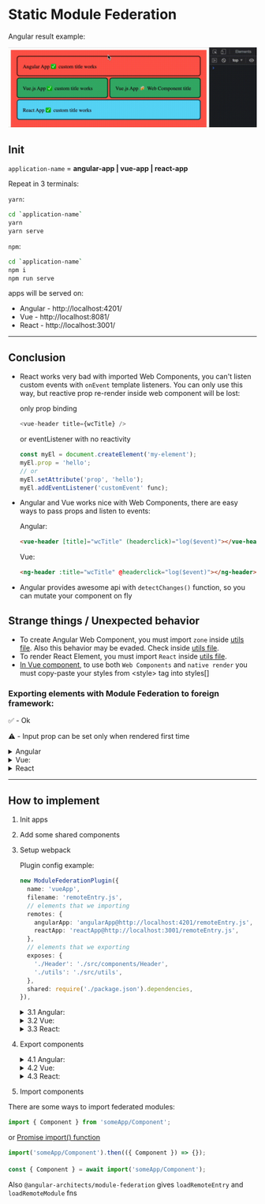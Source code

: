 # Static Module Federation

Angular result example:

![Angular result application](./angular-app/src/assets/angular-app.gif)

## Init

`application-name` = **angular-app | vue-app | react-app**

Repeat in 3 terminals:

`yarn`:

```bash
cd `application-name`
yarn
yarn serve
```

`npm`:

```bash
cd `application-name`
npm i
npm run serve
```

apps will be served on:

- Angular - http://localhost:4201/
- Vue - http://localhost:8081/
- React - http://localhost:3001/

---

## Conclusion

- React works very bad with imported Web Components, you can't listen custom events with `onEvent` template listeners. You can only use this way, but reactive prop re-render inside web component will be lost:

  only prop binding

  ```ts
  <vue-header title={wcTitle} />
  ```

  or eventListener with no reactivity

  ```ts
  const myEl = document.createElement('my-element');
  myEl.prop = 'hello';
  // or
  myEl.setAttribute('prop', 'hello');
  myEl.addEventListener('customEvent' func);
  ```

* Angular and Vue works nice with Web Components, there are easy ways to pass props and listen to events:

  Angular:

  ```html
  <vue-header [title]="wcTitle" (headerclick)="log($event)"></vue-header>
  ```

  Vue:

  ```html
  <ng-header :title="wcTitle" @headerclick="log($event)"></ng-header>
  ```

* Angular provides awesome api with `detectChanges()` function, so you can mutate your component on fly

## Strange things / Unexpected behavior

- To create Angular Web Component, you must import `zone` inside [utils file](./angular-app/src/utils.ts). Also this behavior may be evaded. Check inside [utils file](./angular-app/src/utils.ts).
- To render React Element, you must import `React` inside [utils file](./react-app/src/utils.tsx).
- [In Vue component](./vue-app/src/components/Header.vue), to use both `Web Components` and `native render` you must copy-paste your styles from \<style\> tag into styles[]

### Exporting elements with Module Federation to foreign framework:

✅ - Ok

⚠️ - Input prop can be set only when rendered first time

  <details>
  <summary>Angular</summary>
  
| type           | Render | Input | Output |
| -------------- | ------ | ----- | ------ |
| Native         | ✅     | ✅    | ✅     |
| Web Components | ✅     | ✅    | ✅     |

> with `detectChanges()` you can update your inputs on hot

  </details>

  <details>
  <summary>Vue:</summary>

| type           | Render | Input | Output |
| -------------- | ------ | ----- | ------ |
| Native         | ✅     | ⚠️    | ✅     |
| Web Components | ✅     | ✅    | ✅     |

  </details>

  <details>
  <summary>React</summary>

| type           | Render | Input | Output |
| -------------- | ------ | ----- | ------ |
| Native         | ✅     | ⚠️    | ✅     |
| Web Components | ❔     | ❔    | ❔     |

> Web Components from React seems to work ok, but it's tricky way to implement this

  </details>

---

## How to implement

1.  Init apps

2.  Add some shared components

3.  Setup webpack

    Plugin config example:

    ```ts
    new ModuleFederationPlugin({
      name: 'vueApp',
      filename: 'remoteEntry.js',
      // elements that we importing
      remotes: {
        angularApp: 'angularApp@http://localhost:4201/remoteEntry.js',
        reactApp: 'reactApp@http://localhost:3001/remoteEntry.js',
      },
      // elements that we exporting
      exposes: {
        './Header': './src/components/Header',
        './utils': './src/utils',
      },
      shared: require('./package.json').dependencies,
    }),
    ```

    <details>
      <summary> 3.1 Angular: </summary>

    ```bash
    ng add @angular-architects/module-federation
    ```

    Select project if monorepo. All files will be created 😎, just edit [webpack.config.js](./angular-react-vue/angular-app/webpack.config.js) to configure [ModuleFederationPlugin](../README.md#plugin-config)
    </details>

    <details>
      <summary> 3.2 Vue: </summary>

    1. Install necessary packages

    ```bash

    yarn add webpack @vue/cli-plugin-babel@5.0.0-beta.2 @vue/cli-service@5.0.0-beta.2 -D

    ```

    or

    ```bash
    npm i webpack @vue/cli-plugin-babel@5.0.0-beta.2 @vue/cli-service@5.0.0-beta.2 -D
    ```

    2. Create [vue.config.js](./vue-app/src/vue.config.js) that exports [webpack configuration](https://cli.vuejs.org/guide/webpack.html) with [ModuleFederationPlugin setup](https://webpack.js.org/concepts/module-federation/#promise-based-dynamic-remotes)

    3. Create [asynchronous boundary](../README.md#asynchronous-boundary)

    </details>

    <details>

    <summary> 3.3 React: </summary>

    1.  Update necessary packages

    ```bash
    npm i -D webpack webpack-cli webpack-server html-webpack-plugin webpack-dev-server
    npm i -D bundle-loader babel-loader @babel/preset-react @babel/preset-typescript
    ```

    or

    ```bash
    yarn add -D webpack webpack-cli webpack-server html-webpack-plugin webpack-dev-server
    yarn add -D bundle-loader babel-loader @babel/preset-react @babel/preset-typescript
    ```

    2. Create [webpack.config.js](./react-app/src/webpack.config.js) with [ModuleFederationPlugin setup](https://webpack.js.org/concepts/module-federation/#promise-based-dynamic-remotes).

    3. Create [asynchronous boundary](../README.md#asynchronous-boundary)

    4. Add new scripts to your `package.json`

    ```json
    "scripts": {
      "serve": "webpack-cli serve",
      "build": "webpack --mode production",
      "serve-build": "serve dist -p 3001"
    },
    ```

    </details>

4.  Export components

      <details>
        <summary> 4.1 Angular: </summary>

    Using Angular render function:

    1. Create exporting file like [utils.ts](./angular-app/src/utils.ts)

    2. `renderAngularComponent` function creates inside self empty ngModule with `ngDoBootstrap` function that bootstraps passed component to passed `DOM selector`. This module have to be bootstrapped with `platformBrowserDynamic` fn:

    ```ts
    export const renderAngularComponent: IRenderAngularComponent = ({
      AngularComponent,
      selector,
    }) => {
      let componentRef: ComponentRef<typeof AngularComponent>;

      @NgModule({ imports: [BrowserModule] })
      class EmptyModule implements DoBootstrap {
        ngDoBootstrap(appRef: ApplicationRef) {
          componentRef = appRef.bootstrap(AngularComponent, selector);
        }
      }

      return platformBrowserDynamic()
        .bootstrapModule(EmptyModule)
        .then((props) => {
          const newProps = { ...props, componentRef } as TRenderReturn;
          return newProps;
        });
    };
    ```

    3. Function usage:

    ```ts
    renderAngularComponent({
      AngularComponent: AngularHeader,
      selector: '#ng-header',
    }).then(({ componentRef }) => {
      componentRef.instance.title = 'custom title';
      componentRef.changeDetectorRef.detectChanges();

      const sub = componentRef.instance.headerclick.subscribe(console.log);
      // also you can use unsubscribe function
      // sub.unsubscribe();
    });
    ```

    Using Web Components:

    1. Add [@angular/elements](https://angular.io/guide/elements)

    ```bash
    ng add @angular/elements
    ```

    2. Create exporting file like [utils.ts](./angular-app/src/utils.ts)

    3. Add your file to ts compilation

    if you use some utils file to define helper functions, make sure, that inside your [tsconfig.app.json](./angular-app/tsconfig.app.json) file added new `.ts` files to prevent error "{file} is missing from the TypeScript compilation":

    `tsconfig.app.json`

    ```json
    "files": [
      ...
      "src/utils.ts"
    ],
    ```

    4. Create empty module to define components by using `platformBrowserDynamic` fn

    ```ts
    @NgModule({ imports: [BrowserModule] })
    class EmptyModule implements DoBootstrap {
      ngDoBootstrap(appRef: ApplicationRef) {}
    }
    ```

    5. Export custom element define function

    ```ts
    export const defineAngularWebComponent = ({
      AngularComponent,
      name,
    }: {
      AngularComponent: Type<any>;
      name: string;
    }) => {
      platformBrowserDynamic()
        .bootstrapModule(EmptyModule)
        .then(({ injector }) => {
          const angularEl = createCustomElement(AngularComponent, { injector });
          customElements.define(name, angularEl);
        });
    };
    ```

    6. Pass `AngularComponent` and `tag-name` to `defineAngularWebComponent`. and use your `tag-name` inside html

      </details>
      <details>
        <summary> 4.2 Vue: </summary>

    Using Web Components:

    **If you want to use WC, your styles must be declared inside component styles array. [Example](./vue-app/src/components/Header.vue).**

    1. Inside [utils.js](./vue-app/src/utils.js) define function

    ```ts
    export const defineVueWebComponent = ({ VueElement, name }) => {
      const customEl = defineCustomElement(VueElement);
      customElements.define(name, customEl);
    };
    ```

    2. Pass `VueElement` and `tag-name` to `defineVueWebComponent`. And use your `tag-name` inside html

    ***

    Using Vue render function:

    **If you want to use Native mounting, your styles must be declared inside \<style\> tag. [Example](./vue-app/src/components/Header.vue).**

    1. Inside [utils.js](./vue-app/src/utils.js) define function

    ```ts
    export const renderVueElement = ({ VueElement, selector, props }) => {
      const vueApp = createApp(VueElement, props);
      return { vueApp, vueEl: vueApp.mount(selector) };
    };
    ```

    > return only for get more flexability

    2. Pass `VueElement`, `DOM selector` and `props` to `renderVueElement`. It will be rendered inside `DOM selector`

    > also event listeners may be passed with converted name: `event-occurs` => `onEventOccurs`

      </details>

      <details>
        <summary> 4.3 React: </summary>

    1. Inside [utils.tsx](./react-app/src/utils.tsx) define function that uses `ReactDOM.render` fn

    ```ts
    ReactDOM.render(
      React.createElement(ReactElement, props),
      document.querySelector(selector)
    );
    ```

    2. Pass imported ReactElement, props, `DOM selector`

      </details>

5.  Import components

There are some ways to import federated modules:

```ts
import { Component } from 'someApp/Component';
```

or [Promise import() function](https://webpack.js.org/api/module-methods/#import-1)

```ts
import('someApp/Component').then(({ Component }) => {});

const { Component } = await import('someApp/Component');
```

Also `@angular-architects/module-federation` gives `loadRemoteEntry` and `loadRemoteModule` fns
